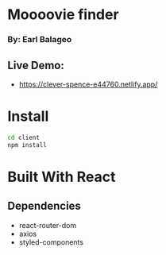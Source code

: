 # Moooovie finder
### By: Earl Balageo

## Live Demo:
* https://clever-spence-e44760.netlify.app/


# Install

```bash
cd client
npm install
```

# Built With React
## Dependencies
* react-router-dom
* axios
* styled-components